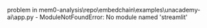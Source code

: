 problem in mem0-analysis\repo\embedchain\examples\unacademy-ai\app.py - ModuleNotFoundError: No module named 'streamlit'

